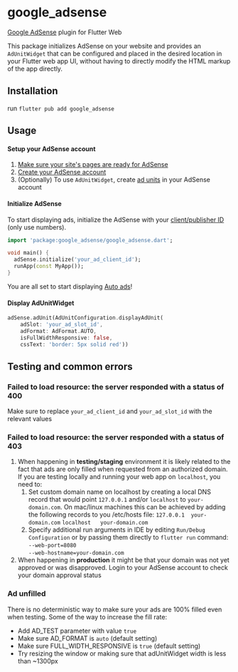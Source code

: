 # google_adsense
[Google AdSense](https://adsense.google.com/intl/en_us/start/) plugin for Flutter Web

This package initializes AdSense on your website and provides an `AdUnitWidget` that can be configured and placed in the desired location in your Flutter web app UI, without having to directly modify the HTML markup of the app directly.

## Installation
run `flutter pub add google_adsense`

## Usage

#### Setup your AdSense account
1. [Make sure your site's pages are ready for AdSense](https://support.google.com/adsense/answer/7299563?hl=en&sjid=5790642343077592212-EU&visit_id=638657100661171978-1373860041&ref_topic=1319756&rd=1)
2. [Create your AdSense account](https://support.google.com/adsense/answer/10162?hl=en&sjid=5790642343077592212-EU&visit_id=638657100661171978-1373860041&ref_topic=1250103&rd=1)
3. (Optionally) To use `AdUnitWidget`, create [ad units](https://support.google.com/adsense/answer/9183549?hl=en&ref_topic=9183242&sjid=5790642343077592212-EU) in your AdSense account

#### Initialize AdSense
To start displaying ads, initialize the AdSense with your [client/publisher ID](https://support.google.com/adsense/answer/105516?hl=en&sjid=5790642343077592212-EU) (only use numbers).
<?code-excerpt "example/lib/main.dart (init)"?>
```dart
import 'package:google_adsense/google_adsense.dart';

void main() {
  adSense.initialize('your_ad_client_id');
  runApp(const MyApp());
}

```
You are all set to start displaying [Auto ads](https://support.google.com/adsense/answer/9261805?hl=en)!
#### Display AdUnitWidget
<?code-excerpt "example/lib/main.dart (adUnit)"?>
```dart
adSense.adUnit(AdUnitConfiguration.displayAdUnit(
    adSlot: 'your_ad_slot_id',
    adFormat: AdFormat.AUTO,
    isFullWidthResponsive: false,
    cssText: 'border: 5px solid red'))
```
## Testing and common errors

### Failed to load resource: the server responded with a status of 400
Make sure to replace `your_ad_client_id` and `your_ad_slot_id` with the relevant values

### Failed to load resource: the server responded with a status of 403
1. When happening in **testing/staging** environment it is likely related to the fact that ads are only filled when requested from an authorized domain. If you are testing locally and running your web app on `localhost`, you need to:
   1. Set custom domain name on localhost by creating a local DNS record that would point `127.0.0.1` and/or `localhost` to `your-domain.com`. On mac/linux machines this can be achieved by adding the following records to you /etc/hosts file:
        `127.0.0.1	your-domain.com`
        `localhost   your-domain.com`
   2. Specify additional run arguments in IDE by editing `Run/Debug Configuration` or by passing them directly to `flutter run` command:  
       `--web-port=8080`  
       `--web-hostname=your-domain.com`
2. When happening in **production** it might be that your domain was not yet approved or was disapproved. Login to your AdSense account to check your domain approval status

### Ad unfilled  

There is no deterministic way to make sure your ads are 100% filled even when testing. Some of the way to increase the fill rate:


- Add AD_TEST parameter with value `true`  
- Make sure AD_FORMAT is `auto` (default setting)
- Make sure FULL_WIDTH_RESPONSIVE is `true` (default setting)
- Try resizing the window or making sure that adUnitWidget width is less than ~1300px 
